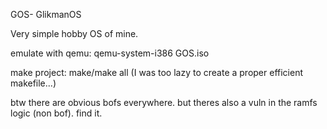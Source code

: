 GOS- GlikmanOS

Very simple hobby OS of mine.

emulate with qemu: qemu-system-i386 GOS.iso

make project: make/make all (I was too lazy to create a proper efficient makefile...)

btw there are obvious bofs everywhere. but theres also a vuln in the ramfs logic (non bof). find it.